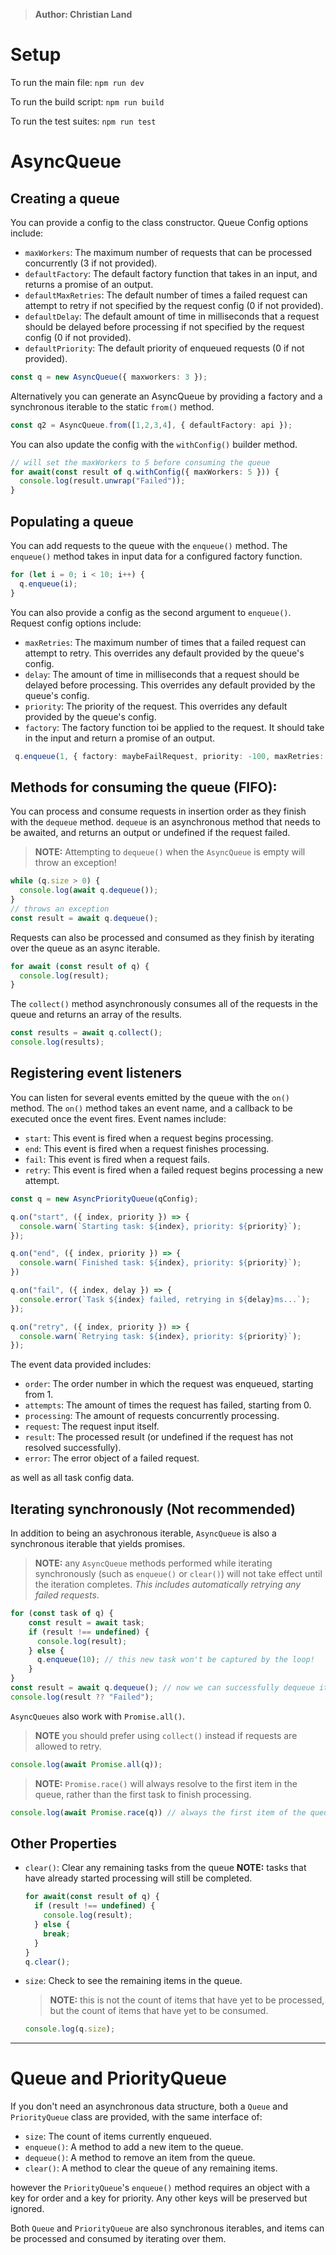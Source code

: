 >**Author: Christian Land**
# Setup
To run the main file: `npm run dev`

To run the build script: `npm run build`

To run the test suites: `npm run test`
# AsyncQueue
## Creating a queue
You can provide a config to the class constructor.
Queue Config options include:
- `maxWorkers`: The maximum number of requests that can be processed concurrently (3 if not provided).
- `defaultFactory`: The default factory function that takes in an input, and returns a promise of an output.
- `defaultMaxRetries`: The default number of times a failed request can attempt to retry if not specified by the request config (0 if not provided).
- `defaultDelay`: The default amount of time in milliseconds that a request should be delayed before processing if not specified by the request config (0 if not provided).
- `defaultPriority`: The default priority of enqueued requests (0 if not provided).
```ts
const q = new AsyncQueue({ maxworkers: 3 });
```
Alternatively you can generate an AsyncQueue by providing a factory and a synchronous iterable to the static `from()` method.
```ts
const q2 = AsyncQueue.from([1,2,3,4], { defaultFactory: api });
```
You can also update the config with the `withConfig()` builder method.
```ts
// will set the maxWorkers to 5 before consuming the queue
for await(const result of q.withConfig({ maxWorkers: 5 })) { 
  console.log(result.unwrap("Failed"));
}
```
## Populating a queue
You can add requests to the queue with the `enqueue()` method.
The `enqueue()` method takes in input data for a configured factory function.
```ts
for (let i = 0; i < 10; i++) {
  q.enqueue(i);
}
```
You can also provide a config as the second argument to `enqueue()`.
Request config options include:
- `maxRetries`: The maximum number of times that a failed request can attempt to retry. This overrides any default provided by the queue's config.
- `delay`: The amount of time in milliseconds that a request should be delayed before processing. This overrides any default provided by the queue's config.
- `priority`: The priority of the request. This overrides any default provided by the queue's config.
- `factory`: The factory function toi be applied to the request. It should take in the input and return a promise of an output.
```ts
 q.enqueue(1, { factory: maybeFailRequest, priority: -100, maxRetries: 3, delay: 250 });
```
## Methods for consuming the queue (**FIFO**):
You can process and consume requests in insertion order as they finish with the `dequeue` method.
`dequeue` is an asynchronous method that needs to be awaited, and returns an output or undefined if the request failed.
>**NOTE:** Attempting to `dequeue()` when the `AsyncQueue` is empty will throw an exception!
```ts
while (q.size > 0) {
  console.log(await q.dequeue());
}
// throws an exception
const result = await q.dequeue();
```
Requests can also be processed and consumed as they finish by iterating over the queue as an async iterable.
```ts
for await (const result of q) {
  console.log(result);
}
```
The `collect()` method asynchronously consumes all of the requests in the queue and returns an array of the results.
```ts
const results = await q.collect();
console.log(results);
```
## Registering event listeners
You can listen for several events emitted by the queue with the `on()` method.
The `on()` method takes an event name, and a callback to be executed once the event fires.
Event names include:
- `start`: This event is fired when a request begins processing.
- `end`: This event is fired when a request finishes processing.
- `fail`: This event is fired when a request fails.
- `retry`: This event is fired when a failed request begins processing a new attempt.
```ts
const q = new AsyncPriorityQueue(qConfig);

q.on("start", ({ index, priority }) => {
  console.warn(`Starting task: ${index}, priority: ${priority}`);
});

q.on("end", ({ index, priority }) => {
  console.warn(`Finished task: ${index}, priority: ${priority}`);
})

q.on("fail", ({ index, delay }) => {
  console.error(`Task ${index} failed, retrying in ${delay}ms...`);
});

q.on("retry", ({ index, priority }) => {
  console.warn(`Retrying task: ${index}, priority: ${priority}`);
});
```
The event data provided includes:
- `order`: The order number in which the request was enqueued, starting from 1.
- `attempts`: The amount of times the request has failed, starting from 0.
- `processing`: The amount of requests concurrently processing.
- `request`: The request input itself.
- `result`: The processed result (or undefined if the request has not resolved successfully).
- `error`: The error object of a failed request.

as well as all task config data.
## Iterating synchronously (Not recommended)
In addition to being an asychronous iterable, `AsyncQueue` is also a synchronous iterable that yields promises.
>**NOTE:** any `AsyncQueue` methods performed while iterating synchronously (such as `enqueue()` or `clear()`) will not take effect until the iteration completes. *This includes automatically retrying any failed requests*.
```ts
for (const task of q) {
    const result = await task;
    if (result !== undefined) {
      console.log(result);
    } else {
      q.enqueue(10); // this new task won't be captured by the loop!
    }
}
const result = await q.dequeue(); // now we can successfully dequeue it
console.log(result ?? "Failed");
```
`AsyncQueues` also work with `Promise.all()`.
>**NOTE** you should prefer using `collect()` instead if requests are allowed to retry.
```ts
console.log(await Promise.all(q));
```
> **NOTE:** `Promise.race()` will always resolve to the first item in the queue, rather than the first task to finish processing.
```ts
console.log(await Promise.race(q)) // always the first item of the queue!
```
## Other Properties
- `clear()`: Clear any remaining tasks from the queue
  **NOTE:** tasks that have already started processing will still be completed.
  ```ts
  for await(const result of q) {
    if (result !== undefined) {
      console.log(result);
    } else {
      break;
    }
  }
  q.clear();
  ```
- `size`: Check to see the remaining items in the queue.
  >**NOTE:** this is not the count of items that have yet to be processed, but the count of items that have yet to be consumed.
  ```ts
  console.log(q.size);
  ```
------------------------------------------
# Queue and PriorityQueue
If you don't need an asynchronous data structure, both a `Queue` and `PriorityQueue` class are provided, with the same interface of:
- `size`: The count of items currently enqueued.
- `enqueue()`: A method to add a new item to the queue.
- `dequeue()`: A method to remove an item from the queue.
- `clear()`: A method to clear the queue of any remaining items.

however the `PriorityQueue`'s `enqueue()` method requires an object with a key for order and a key for priority. Any other keys will be preserved but ignored.

Both `Queue` and `PriorityQueue` are also synchronous iterables, and items can be processed and consumed by iterating over them.